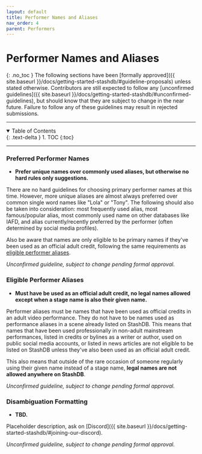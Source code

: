 ```yaml
---
layout: default
title: Performer Names and Aliases
nav_order: 4
parent: Performers
---
```


# **Performer Names and Aliases**
{: .no_toc }
The following sections have been [formally approved]({{ site.baseurl }}/docs/getting-started-stashdb/#guideline-proposals) unless stated otherwise. Contributors are still expected to follow any [unconfirmed guidelines]({{ site.baseurl }}/docs/getting-started-stashdb/#unconfirmed-guidelines), but should know that they are subject to change in the near future. Failure to follow any of these guidelines may result in rejected submissions.

***

<details open markdown="block">
  <summary>
    Table of Contents
  </summary>
  {: .text-delta }
1. TOC
{:toc}
</details>

***

### Preferred Performer Names
- **Prefer unique names over commonly used aliases, but otherwise no hard rules only suggestions.**

There are no hard guidelines for choosing primary performer names at this time. However, more unique aliases are almost always preferred over common single word names like "Lola" or "Tony". The following should also be taken into consideration: most frequently used alias, most famous/popular alias, most commonly used name on other databases like IAFD, and alias currently/recently preferred by the performer (often determined by social media profiles).

Also be aware that names are only eligible to be primary names if they've been used as an official adult credit, following the same requirements as [eligible performer aliases](#eligible-performer-aliases).

_Unconfirmed guideline, subject to change pending formal approval._

### Eligible Performer Aliases
- **Must have be used as an official adult credit, no legal names allowed except when a stage name is also their given name.**

Performer aliases must be names that have been used as official credits in an adult video performance. They do not have to be names used as performance aliases in a scene already listed on StashDB. This means that names that have been used professionally in non-adult mainstream performances, listed in credits or bylines as a writer or author, used on public social media accounts, or listed in news articles are not eligible to be listed on StashDB unless they've also been used as an official adult credit.

This also means that outside of the rare occasion of someone regularly using their given name instead of a stage name, **legal names are not allowed anywhere on StashDB**.

_Unconfirmed guideline, subject to change pending formal approval._

### Disambiguation Formatting
- **TBD.**

Placeholder description, ask on [Discord]({{ site.baseurl }}/docs/getting-started-stashdb/#joining-our-discord).

_Unconfirmed guideline, subject to change pending formal approval._